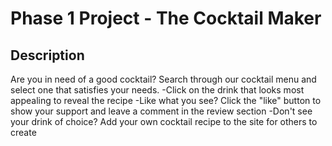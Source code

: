 # Phase 1 Project - The Cocktail Maker

## Description
Are you in need of a good cocktail? Search through our cocktail menu and select one that satisfies your needs.
-Click on the drink that looks most appealing to reveal the recipe
-Like what you see? Click the "like" button to show your support and leave a comment in the review section
-Don't see your drink of choice? Add your own cocktail recipe to the site for others to create